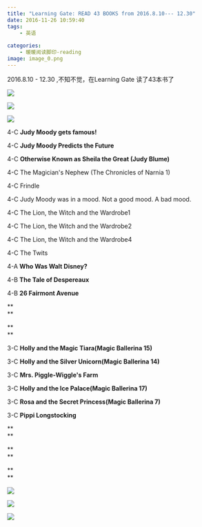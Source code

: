 ```yaml
---
title: "Learning Gate: READ 43 BOOKS from 2016.8.10--- 12.30"
date: 2016-11-26 10:59:40
tags:
    - 英语
    
categories: 
    - 暖暖阅读脚印-reading
image: image_0.png
---
```


  


2016.8.10 - 12.30  ,不知不觉，在Learning Gate 读了43本书了

  

![](image_0.png)  
  
  
![](image_1.png)  
  


![](image_2.png)  
  


4-C  **Judy Moody gets famous!**

4-C  **Judy Moody Predicts the Future**

4-C  **Otherwise Known as Sheila the Great (Judy Blume)**

4-C  The Magician's Nephew (The Chronicles of Narnia 1)

4-C  Frindle

4-C  Judy Moody was in a mood. Not a good mood. A bad mood.

4-C  The Lion, the Witch and the Wardrobe1

4-C  The Lion, the Witch and the Wardrobe2

4-C  The Lion, the Witch and the Wardrobe4

4-C  The Twits

  


4-A  **Who Was Walt Disney?**

4-B  **The Tale of Despereaux**

4-B  **26 Fairmont Avenue**

**  
**

**  
**

3-C  **Holly and the Magic Tiara(Magic Ballerina 15)**

3-C  **Holly and the Silver Unicorn(Magic Ballerina 14)**

3-C  **Mrs. Piggle-Wiggle's Farm**

3-C  **Holly and the Ice Palace(Magic Ballerina 17)**

3-C  **Rosa and the Secret Princess(Magic Ballerina 7)**

3-C  **Pippi Longstocking**

**  
**

**  
**


**  
**

![](image_3.png)  
  

![](image_4.jpg)  

![](image_5.jpg)  